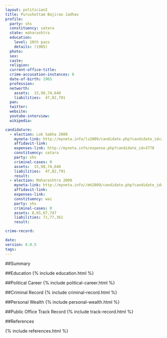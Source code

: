```yaml
---
layout: politician2
title: Purushottam Bajirao Jadhav
profile: 
  party: shs
  constituency: satara
  state: maharashtra
  education: 
    level: 10th pass
    details: (1985)
  photo: 
  sex: 
  caste: 
  religion: 
  current-office-title: 
  crime-accusation-instances: 0
  date-of-birth: 1965
  profession: 
  networth: 
    assets:  15,98,74,640
    liabilities:  47,82,791
  pan: 
  twitter: 
  website: 
  youtube-interview: 
  wikipedia: 

candidature: 
  - election: Lok Sabha 2009
    myneta-link: http://myneta.info/ls2009/candidate.php?candidate_id=3778
    affidavit-link: 
    expenses-link: http://myneta.info/expense.php?candidate_id=3778
    constituency: satara 
    party: shs
    criminal-cases: 0
    assets:  15,98,74,640
    liabilities:  47,82,791
    result:  
  - election: Maharashtra 2009
    myneta-link: http://myneta.info//mh2009/candidate.php?candidate_id=3352
    affidavit-link: 
    expenses-link: 
    constituency: wai 
    party: shs
    criminal-cases: 0
    assets: 8,65,67,747
    liabilities: 71,77,361
    result:  

crime-record: 

date: 
version: 0.0.5
tags: 
---
```

##Summary


##Education
{% include education.html %}


##Political Career
{% include political-career.html %}


##Criminal Record
{% include criminal-record.html %}


##Personal Wealth
{% include personal-wealth.html %}


##Public Office Track Record
{% include track-record.html %}


##References


{% include references.html %}